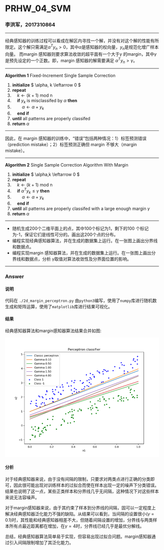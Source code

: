 # PRHW\_04\_SVM

### 李洪军，2017310864



---

经典感知器的训练过程可以看成在解区内寻找一个解，并没有对这个解的性能有所限定。这个解只需满足$\alpha^Ty_n>0$，其中$\alpha$是感知器的权向量，$y_n$是规范化增广样本向量。
而margin 感知器则要求算法收敛的超平面有一个大于$\gamma​$ 的margin，其中$\gamma​$ 是预先设定的一个正数。即，margin 感知器的解需要满足 $\alpha^Ty_n>\gamma​$。

---
**Algorithm 1** Fixed-Increment Single Sample Correction
1. **initialize** $ \alpha, k \leftarrow 0 $
2. **repeat**
3. &nbsp;&nbsp;&nbsp;&nbsp;$k \leftarrow (k+1)$ mod n
4. &nbsp;&nbsp;&nbsp;&nbsp;**if** $y_k$ is misclassifed by $\alpha$ **then**
5. &nbsp;&nbsp;&nbsp;&nbsp;&nbsp;&nbsp;&nbsp;&nbsp;$\alpha \leftarrow \alpha + y_k$
6. &nbsp;&nbsp;&nbsp;&nbsp;**end if**
7. **until** all patterns are properly classifed
8. **return** $\alpha$

---

因此，在 margin 感知器的训练中，“错误”包括两种情况：1）标签预测错误（prediction mistake）；2）标签预测正确但 margin 不够大（margin mistake）。

---
**Algorithm 2** Single Sample Correction Algorithm With Margin
1. **initialize** $ \alpha,k \leftarrow 0 $
2. **repeat**
3. &nbsp;&nbsp;&nbsp;&nbsp;$k \leftarrow (k+1)$ mod n
4. &nbsp;&nbsp;&nbsp;&nbsp;**if** $\alpha^Ty_k \le \gamma$ **then**
5. &nbsp;&nbsp;&nbsp;&nbsp;&nbsp;&nbsp;&nbsp;&nbsp;$\alpha \leftarrow \alpha + y_k$
6. &nbsp;&nbsp;&nbsp;&nbsp;**end if**
7. **until** all patterns are properly classifed with a large enough margin $\gamma$
8. **return** $\alpha$

---

- 随机生成200个二维平面上的点，其中100个标记为1，剩下的100 个标记为-1，保证它们是线性可分的。画出这200个点的分布。
- 编程实现经典感知器算法，并在生成的数据集上运行。在一张图上画出分界线和数据点。
- 编程实现margin 感知器算法，并在生成的数据集上运行。在一张图上画出分界线和数据点，分析 $\gamma$取值对算法收敛性及分界面位置的影响。


---
### Answer

#### 说明
代码在 `./2d_margin_perceptron.py`
由`python3`编写，使用了`numpy`库进行随机数生成和矩阵运算，使用了`matplotlib`库进行结果可视化。

#### 结果

经典感知器算法和margin感知器算法结果合并如图:

![Perceptron](./perceptron_classification.png)

#### 分析
对于经典感知器来说，由于没有间隔的限制，只要求对两类点进行正确的分类即可，因此很可能出现对训练样本的过拟合而使在样本出现一定的噪声下分类错误。结果也说明了这一点，某些正类样本和分界线几乎无间隔，这种情况下对这些样本来说无法容噪声。

对于margin感知器来说，由于其约束了样本到分界线的间隔，固可以一定程度上解决经典感知器泛化能力不强的缺陷。从结果可以看到，当间隔的设置很小($\gamma$ = 0.1)时，其性能和经典感知器相差不大，但随着间隔设置的增加，分界线与两类样本所有点最近距离都在增加，在$\gamma = 4$时，分界线已经几乎是最优分解线。

总结，经典感知器算法简单易于实现，但容易出现过拟合问题。margin感知器通过引入间隔限制增加了其泛化能力。
